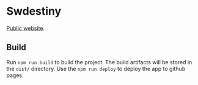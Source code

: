 # Swdestiny

[Public website](https://elecash.github.io/swdestiny-card-builder/).

## Build

Run `npm run build` to build the project. The build artifacts will be stored in the `dist/` directory. Use
the `npm run deploy` to deploy the app to github pages.
